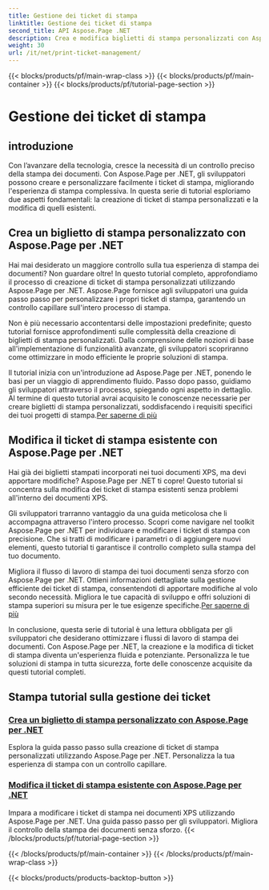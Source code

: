 ```yaml
---
title: Gestione dei ticket di stampa
linktitle: Gestione dei ticket di stampa
second_title: API Aspose.Page .NET
description: Crea e modifica biglietti di stampa personalizzati con Aspose.Page per .NET. Personalizza facilmente la tua esperienza di stampa con il controllo capillare dei documenti XPS.
weight: 30
url: /it/net/print-ticket-management/
---
```


{{< blocks/products/pf/main-wrap-class >}}
{{< blocks/products/pf/main-container >}}
{{< blocks/products/pf/tutorial-page-section >}}

# Gestione dei ticket di stampa


## introduzione

Con l’avanzare della tecnologia, cresce la necessità di un controllo preciso della stampa dei documenti. Con Aspose.Page per .NET, gli sviluppatori possono creare e personalizzare facilmente i ticket di stampa, migliorando l'esperienza di stampa complessiva. In questa serie di tutorial esploriamo due aspetti fondamentali: la creazione di ticket di stampa personalizzati e la modifica di quelli esistenti.

## Crea un biglietto di stampa personalizzato con Aspose.Page per .NET

Hai mai desiderato un maggiore controllo sulla tua esperienza di stampa dei documenti? Non guardare oltre! In questo tutorial completo, approfondiamo il processo di creazione di ticket di stampa personalizzati utilizzando Aspose.Page per .NET. Aspose.Page fornisce agli sviluppatori una guida passo passo per personalizzare i propri ticket di stampa, garantendo un controllo capillare sull'intero processo di stampa.

Non è più necessario accontentarsi delle impostazioni predefinite; questo tutorial fornisce approfondimenti sulle complessità della creazione di biglietti di stampa personalizzati. Dalla comprensione delle nozioni di base all'implementazione di funzionalità avanzate, gli sviluppatori scopriranno come ottimizzare in modo efficiente le proprie soluzioni di stampa.

Il tutorial inizia con un'introduzione ad Aspose.Page per .NET, ponendo le basi per un viaggio di apprendimento fluido. Passo dopo passo, guidiamo gli sviluppatori attraverso il processo, spiegando ogni aspetto in dettaglio. Al termine di questo tutorial avrai acquisito le conoscenze necessarie per creare biglietti di stampa personalizzati, soddisfacendo i requisiti specifici dei tuoi progetti di stampa.[Per saperne di più](./create-custom-print-ticket/)

## Modifica il ticket di stampa esistente con Aspose.Page per .NET

Hai già dei biglietti stampati incorporati nei tuoi documenti XPS, ma devi apportare modifiche? Aspose.Page per .NET ti copre! Questo tutorial si concentra sulla modifica dei ticket di stampa esistenti senza problemi all'interno dei documenti XPS.

Gli sviluppatori trarranno vantaggio da una guida meticolosa che li accompagna attraverso l'intero processo. Scopri come navigare nel toolkit Aspose.Page per .NET per individuare e modificare i ticket di stampa con precisione. Che si tratti di modificare i parametri o di aggiungere nuovi elementi, questo tutorial ti garantisce il controllo completo sulla stampa del tuo documento.

Migliora il flusso di lavoro di stampa dei tuoi documenti senza sforzo con Aspose.Page per .NET. Ottieni informazioni dettagliate sulla gestione efficiente dei ticket di stampa, consentendoti di apportare modifiche al volo secondo necessità. Migliora le tue capacità di sviluppo e offri soluzioni di stampa superiori su misura per le tue esigenze specifiche.[Per saperne di più](./print-ticket-management/aspose.page/)

In conclusione, questa serie di tutorial è una lettura obbligata per gli sviluppatori che desiderano ottimizzare i flussi di lavoro di stampa dei documenti. Con Aspose.Page per .NET, la creazione e la modifica di ticket di stampa diventa un'esperienza fluida e potenziante. Personalizza le tue soluzioni di stampa in tutta sicurezza, forte delle conoscenze acquisite da questi tutorial completi.
## Stampa tutorial sulla gestione dei ticket
### [Crea un biglietto di stampa personalizzato con Aspose.Page per .NET](./create-custom-print-ticket/)
Esplora la guida passo passo sulla creazione di ticket di stampa personalizzati utilizzando Aspose.Page per .NET. Personalizza la tua esperienza di stampa con un controllo capillare.
### [Modifica il ticket di stampa esistente con Aspose.Page per .NET](./print-ticket-management/aspose.page/)
Impara a modificare i ticket di stampa nei documenti XPS utilizzando Aspose.Page per .NET. Una guida passo passo per gli sviluppatori. Migliora il controllo della stampa dei documenti senza sforzo.
{{< /blocks/products/pf/tutorial-page-section >}}

{{< /blocks/products/pf/main-container >}}
{{< /blocks/products/pf/main-wrap-class >}}

{{< blocks/products/products-backtop-button >}}
